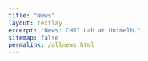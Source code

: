 ```yaml
---
title: "News"
layout: textlay
excerpt: "News: CHRI Lab at Unimelb."
sitemap: false
permalink: /allnews.html
---
```

